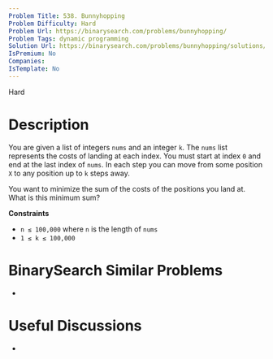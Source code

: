 ```yaml
---
Problem Title: 538. Bunnyhopping
Problem Difficulty: Hard
Problem Url: https://binarysearch.com/problems/bunnyhopping/
Problem Tags: dynamic programming
Solution Url: https://binarysearch.com/problems/bunnyhopping/solutions/
IsPremium: No
Companies: 
IsTemplate: No
---
```


<span style="color: ;">Hard</span>

# Description

You are given a list of integers `nums` and an integer `k`. The `nums` list represents the costs of landing at each index. You must start at index `0` and end at the last index of `nums`. In each step you can move from some position `X` to any position up to `k` steps away. 

You want to minimize the sum of the costs of the positions you land at. What is this minimum sum?

**Constraints**
- `n ≤ 100,000` where `n` is the length of `nums`
- `1 ≤ k ≤ 100,000`

# BinarySearch Similar Problems

- []()

# Useful Discussions

- []()
